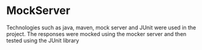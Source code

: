 # MockServer

Technologies such as java, maven, mock server and JUnit were used in the project.
The responses were mocked using the mocker server and then tested using the JUnit library
